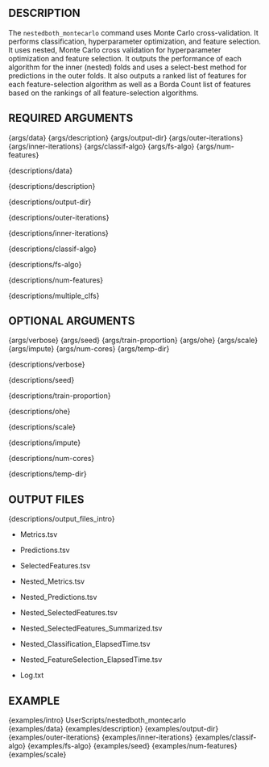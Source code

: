 ## DESCRIPTION

The `nestedboth_montecarlo` command uses Monte Carlo cross-validation. It performs classification, hyperparameter optimization, and feature selection. It uses nested, Monte Carlo cross validation for hyperparameter optimization and feature selection. It outputs the performance of each algorithm for the inner (nested) folds and uses a select-best method for predictions in the outer folds. It also outputs a ranked list of features for each feature-selection algorithm as well as a Borda Count list of features based on the rankings of all feature-selection algorithms.

## REQUIRED ARGUMENTS

{args/data}
{args/description}
{args/output-dir}
{args/outer-iterations}
{args/inner-iterations}
{args/classif-algo}
{args/fs-algo}
{args/num-features}

{descriptions/data}

{descriptions/description}

{descriptions/output-dir}

{descriptions/outer-iterations}

{descriptions/inner-iterations}

{descriptions/classif-algo}

{descriptions/fs-algo}

{descriptions/num-features}

{descriptions/multiple_clfs}

## OPTIONAL ARGUMENTS

{args/verbose}
{args/seed}
{args/train-proportion}
{args/ohe}
{args/scale}
{args/impute}
{args/num-cores}
{args/temp-dir}

{descriptions/verbose}

{descriptions/seed}

{descriptions/train-proportion}

{descriptions/ohe}

{descriptions/scale}

{descriptions/impute}

{descriptions/num-cores}

{descriptions/temp-dir}

## OUTPUT FILES

{descriptions/output_files_intro}

* Metrics.tsv

* Predictions.tsv

* SelectedFeatures.tsv

* Nested_Metrics.tsv

* Nested_Predictions.tsv

* Nested_SelectedFeatures.tsv

* Nested_SelectedFeatures_Summarized.tsv

* Nested_Classification_ElapsedTime.tsv

* Nested_FeatureSelection_ElapsedTime.tsv

* Log.txt

## EXAMPLE

{examples/intro}
      UserScripts/nestedboth_montecarlo \
{examples/data}
{examples/description}
{examples/output-dir}
{examples/outer-iterations}
{examples/inner-iterations}
{examples/classif-algo}
{examples/fs-algo}
{examples/seed}
{examples/num-features}
{examples/scale}
